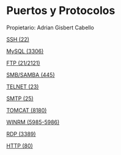 # Puertos y Protocolos

Propietario: Adrian Gisbert Cabello

[SSH (22)](Puertos%20y%20Protocolos%2091ace2cfc8134505bb9bc6b59aa12e9b/SSH%20(22)%20529d0c74483242409f03407c169cf910.md)

[MySQL (3306)](Puertos%20y%20Protocolos%2091ace2cfc8134505bb9bc6b59aa12e9b/MySQL%20(3306)%204dc5e7faabf04a45828969947c6537b7.md)

[FTP (21/2121)](Puertos%20y%20Protocolos%2091ace2cfc8134505bb9bc6b59aa12e9b/FTP%20(21%202121)%20af1a83d8f96c475e91c5e99ab3aad639.md)

[SMB/SAMBA (445)](Puertos%20y%20Protocolos%2091ace2cfc8134505bb9bc6b59aa12e9b/SMB%20SAMBA%20(445)%20e21051560f8148dc841a118665025b63.md)

[TELNET (23)](Puertos%20y%20Protocolos%2091ace2cfc8134505bb9bc6b59aa12e9b/TELNET%20(23)%209fe20a7aef134eef93940f55c9099d81.md)

[SMTP (25)](Puertos%20y%20Protocolos%2091ace2cfc8134505bb9bc6b59aa12e9b/SMTP%20(25)%20fa111802e8cd4f8eb704e4d8adfbb93d.md)

[TOMCAT (8180)](Puertos%20y%20Protocolos%2091ace2cfc8134505bb9bc6b59aa12e9b/TOMCAT%20(8180)%20f70b5d73dbde4dd8952df2b825052ddf.md)

[WINRM (5985-5986)](Puertos%20y%20Protocolos%2091ace2cfc8134505bb9bc6b59aa12e9b/WINRM%20(5985-5986)%20652de086a25040699d954b9401c93119.md)

[RDP (3389)](Puertos%20y%20Protocolos%2091ace2cfc8134505bb9bc6b59aa12e9b/RDP%20(3389)%204b6d770f46cc4c3eb687e0ccdcc8e3ad.md)

[HTTP (80)](Puertos%20y%20Protocolos%2091ace2cfc8134505bb9bc6b59aa12e9b/HTTP%20(80)%20a4e3842728f345c88cba38fa746e26d8.md)